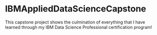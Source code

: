 # IBMAppliedDataScienceCapstone
This capstone project shows the culmination of everything that I have learned through my IBM Data Science Professional certification program!
